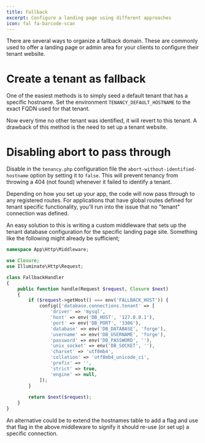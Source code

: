 ```yaml
---
title: Fallback
excerpt: Configure a landing page using different approaches
icon: fal fa-barcode-scan
---
```


There are several ways to organize a fallback domain. These are commonly used to offer
a landing page or admin area for your clients to configure their tenant website.

# Create a tenant as fallback

One of the easiest methods is to simply seed a default tenant that has a specific
hostname. Set the environment `TENANCY_DEFAULT_HOSTNAME` to the exact FQDN used
for that tenant.

Now every time no other tenant was identified, it will revert to this tenant. A
drawback of this method is the need to set up a tenant website.

# Disabling abort to pass through

Disable in the `tenancy.php` configuration file the `abort-without-identified-hostname` option
by setting it to `false`. This will prevent tenancy from throwing a 404 (not found) whenever
it failed to identify a tenant.

Depending on how you set up your app, the code will now pass through to any registered routes.
For applications that have global routes defined for tenant specific functionality, you'll
run into the issue that no "tenant" connection was defined.

An easy solution to this is writing a custom middleware that sets up the tenant database configuration
for the specific landing page site. Something like the following might already be sufficient;

```php
namespace App\Http\Middleware;

use Closure;
use Illuminate\Http\Request;

class FallbackHandler
{
    public function handle(Request $request, Closure $next)
    {
        if ($request->getHost() === env('FALLBACK_HOST')) {
            config(['database.connections.tenant' => [
                'driver' => 'mysql',
                'host' => env('DB_HOST', '127.0.0.1'),
                'port' => env('DB_PORT', '3306'),
                'database' => env('DB_DATABASE', 'forge'),
                'username' => env('DB_USERNAME', 'forge'),
                'password' => env('DB_PASSWORD', ''),
                'unix_socket' => env('DB_SOCKET', ''),
                'charset' => 'utf8mb4',
                'collation' => 'utf8mb4_unicode_ci',
                'prefix' => '',
                'strict' => true,
                'engine' => null,
            ]);
        }    
    
        return $next($request);
    }
}
```

An alternative could be to extend the hostnames table to add a flag and use that flag in
the above middleware to signify it should re-use (or set up) a specific connection.
